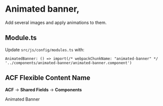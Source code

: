 # Animated banner,

Add several images and apply animations to them.

## Module.ts

Update `src/js/config/modules.ts` with:

`AnimatedBanner: () => import(/* webpackChunkName: "animated-banner" */ '../components/animated-banner/animated-banner.component')`

## ACF Flexible Content Name

**ACF** -> **Shared Fields** -> **Components**

Animated Banner

